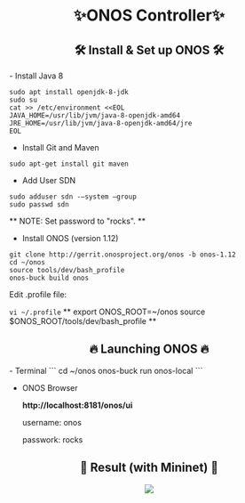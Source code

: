 <h1 align='center'>✨ONOS Controller✨ </h1>

<h2 align="center">🛠 Install & Set up ONOS 🛠</h2>
- Install Java 8

```
sudo apt install openjdk-8-jdk
sudo su
cat >> /etc/environment <<EOL
JAVA_HOME=/usr/lib/jvm/java-8-openjdk-amd64
JRE_HOME=/usr/lib/jvm/java-8-openjdk-amd64/jre
EOL
```
- Install Git and Maven


`sudo apt-get install git maven`

- Add User SDN
```
sudo adduser sdn -–system –group
sudo passwd sdn
```

** NOTE: Set password to "rocks". **

- Install ONOS (version 1.12)

```
git clone http://gerrit.onosproject.org/onos -b onos-1.12
cd ~/onos
source tools/dev/bash_profile
onos-buck build onos
```
Edit .profile file:

`vi ~/.profile`
**
export ONOS_ROOT=~/onos
source $ONOS_ROOT/tools/dev/bash_profile
**

<h2 align="center">🔥 Launching ONOS 🔥</h2>
- Terminal
```
cd ~/onos
onos-buck run onos-local
```

- ONOS Browser

  **http://localhost:8181/onos/ui**
 
  username: onos
 
  passwork: rocks

<h2 align="center">🌱 Result (with Mininet) 🌱</h2>

<p align="center"> <img src="https://user-images.githubusercontent.com/67199007/178035825-5c02b63c-eb4f-45f7-a03f-fb6e0f20bd12.png"></p>
